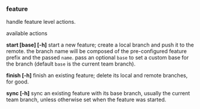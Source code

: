 
### feature

handle feature level actions.

available actions

   **start <name> [base] [-h]**
      start a new feature; create a local branch and push it to the remote.
      the branch name will be composed of the pre-configured feature prefix and the passed `name`.
      pass an optional `base` to set a custom base for the branch (default `base` is the current team branch).
 
   **finish <name> [-h]**
      finish an existing feature; delete its local and remote branches, for good.
 
   **sync <name> [-h]**
      sync an existing feature with its base branch, usually the current team branch, unless otherwise set when the feature was started.
 
